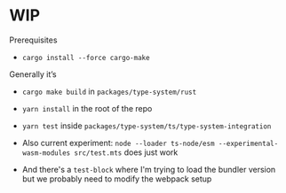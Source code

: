 # WIP

Prerequisites

- `cargo install --force cargo-make`

Generally it’s

- `cargo make build` in `packages/type-system/rust`
- `yarn install` in the root of the repo
- `yarn test` inside `packages/type-system/ts/type-system-integration`

- Also current experiment: `node --loader ts-node/esm --experimental-wasm-modules src/test.mts` does just work
- And there's a `test-block` where I'm trying to load the bundler version but we probably need to modify the webpack setup
